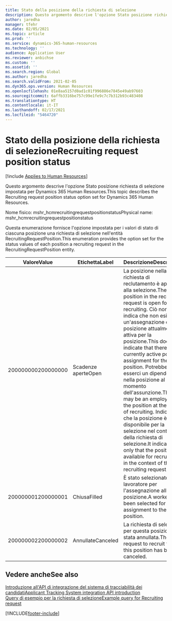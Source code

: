 ```yaml
---
title: Stato della posizione della richiesta di selezione
description: Questo argomento descrive l'opzione Stato posizione richiesta di selezione impostata per Dynamics 365 Human Resources.
author: jaredha
manager: tfehr
ms.date: 02/05/2021
ms.topic: article
ms.prod: ''
ms.service: dynamics-365-human-resources
ms.technology: ''
audience: Application User
ms.reviewer: anbichse
ms.custom: ''
ms.assetid: ''
ms.search.region: Global
ms.author: jaredha
ms.search.validFrom: 2021-02-05
ms.dyn365.ops.version: Human Resources
ms.openlocfilehash: 01e8aa5157d0ad1c01f996886e7845e49ab97603
ms.sourcegitcommit: 6affb3316be757c99e1fe9c7c7b312b93c483408
ms.translationtype: HT
ms.contentlocale: it-IT
ms.lasthandoff: 02/17/2021
ms.locfileid: "5464720"
---
```

# <a name="recruiting-request-position-status"></a><span data-ttu-id="e9b7c-103">Stato della posizione della richiesta di selezione</span><span class="sxs-lookup"><span data-stu-id="e9b7c-103">Recruiting request position status</span></span>

[!include [Applies to Human Resources](../includes/applies-to-hr.md)]

<span data-ttu-id="e9b7c-104">Questo argomento descrive l'opzione Stato posizione richiesta di selezione impostata per Dynamics 365 Human Resources.</span><span class="sxs-lookup"><span data-stu-id="e9b7c-104">This topic describes the Recruiting request position status option set for Dynamics 365 Human Resources.</span></span>

<span data-ttu-id="e9b7c-105">Nome fisico: mshr_hcmrecruitingrequestpositionstatus</span><span class="sxs-lookup"><span data-stu-id="e9b7c-105">Physical name: mshr_hcmrecruitingrequestpositionstatus</span></span>

<span data-ttu-id="e9b7c-106">Questa enumerazione fornisce l'opzione impostata per i valori di stato di ciascuna posizione una richiesta di selezione nell'entità RecruitingRequestPosition.</span><span class="sxs-lookup"><span data-stu-id="e9b7c-106">This enumeration provides the option set for the status values of each position a recruiting request in the RecruitingRequestPosition entity.</span></span>

| <span data-ttu-id="e9b7c-107">Valore</span><span class="sxs-lookup"><span data-stu-id="e9b7c-107">Value</span></span> | <span data-ttu-id="e9b7c-108">Etichetta</span><span class="sxs-lookup"><span data-stu-id="e9b7c-108">Label</span></span> | <span data-ttu-id="e9b7c-109">Descrizione</span><span class="sxs-lookup"><span data-stu-id="e9b7c-109">Description</span></span> |
| --- | --- | --- |
| <span data-ttu-id="e9b7c-110">200000000</span><span class="sxs-lookup"><span data-stu-id="e9b7c-110">200000000</span></span> | <span data-ttu-id="e9b7c-111">Scadenze aperte</span><span class="sxs-lookup"><span data-stu-id="e9b7c-111">Open</span></span> | <span data-ttu-id="e9b7c-112">La posizione nella richiesta di reclutamento è aperta alla selezione.</span><span class="sxs-lookup"><span data-stu-id="e9b7c-112">The position in the recruiting request is open for recruiting.</span></span> <span data-ttu-id="e9b7c-113">Ciò non indica che non esiste un'assegnazione di posizione attualmente attiva per la posizione.</span><span class="sxs-lookup"><span data-stu-id="e9b7c-113">This does not indicate that there is no currently active position assignment for the position.</span></span> <span data-ttu-id="e9b7c-114">Potrebbe esserci un dipendente nella posizione al momento dell'assunzione.</span><span class="sxs-lookup"><span data-stu-id="e9b7c-114">There may be an employee in the position at the time of recruiting.</span></span> <span data-ttu-id="e9b7c-115">Indica solo che la posizione è disponibile per la selezione nel contesto della richiesta di selezione.</span><span class="sxs-lookup"><span data-stu-id="e9b7c-115">It indicates only that the position is available for recruiting in the context of the recruiting request.</span></span> |
| <span data-ttu-id="e9b7c-116">200000001</span><span class="sxs-lookup"><span data-stu-id="e9b7c-116">200000001</span></span> | <span data-ttu-id="e9b7c-117">Chiusa</span><span class="sxs-lookup"><span data-stu-id="e9b7c-117">Filled</span></span> | <span data-ttu-id="e9b7c-118">È stato selezionato un lavoratore per l'assegnazione alla posizione.</span><span class="sxs-lookup"><span data-stu-id="e9b7c-118">A worker has been selected for assignment to the position.</span></span> |
| <span data-ttu-id="e9b7c-119">200000002</span><span class="sxs-lookup"><span data-stu-id="e9b7c-119">200000002</span></span> | <span data-ttu-id="e9b7c-120">Annullate</span><span class="sxs-lookup"><span data-stu-id="e9b7c-120">Canceled</span></span> | <span data-ttu-id="e9b7c-121">La richiesta di selezione per questa posizione è stata annullata.</span><span class="sxs-lookup"><span data-stu-id="e9b7c-121">The request to recruit for this position has been canceled.</span></span> |

## <a name="see-also"></a><span data-ttu-id="e9b7c-122">Vedere anche</span><span class="sxs-lookup"><span data-stu-id="e9b7c-122">See also</span></span>

[<span data-ttu-id="e9b7c-123">Introduzione all'API di integrazione del sistema di tracciabilità dei candidati</span><span class="sxs-lookup"><span data-stu-id="e9b7c-123">Applicant Tracking System integration API introduction</span></span>](hr-admin-integration-ats-api-introduction.md)<br>
[<span data-ttu-id="e9b7c-124">Query di esempio per la richiesta di selezione</span><span class="sxs-lookup"><span data-stu-id="e9b7c-124">Example query for Recruiting request</span></span>](hr-admin-integration-ats-api-recruiting-request-example-query.md)


[!INCLUDE[footer-include](../includes/footer-banner.md)]